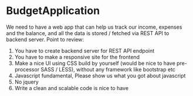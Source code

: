 # BudgetApplication

We need to have a web app that can help us track our income, expenses and the balance, and all the data is stored / fetched via REST API to backend server.
Point to review:
1. You have to create backend server for REST API endpoint
2. You have to make a responsive site for the frontend
3. Make a nice UI using CSS build by yourself (would be nice to have pre-processor SASS / LESS), without any framework like bootstrap etc
4. Javascript fundamental, Please show us what you got about javascript
5. No jquery
6. Write a clean and scalable code is nice to have
